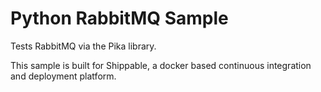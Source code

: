 Python RabbitMQ Sample
=====================

Tests RabbitMQ via the Pika library.

This sample is built for Shippable, a docker based continuous integration and deployment platform.

